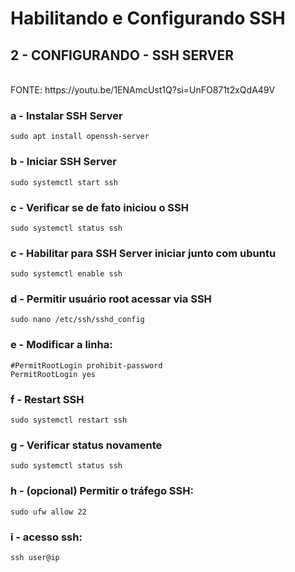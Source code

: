 <h1>Habilitando e Configurando SSH</h1>

<h2>2 - CONFIGURANDO - SSH SERVER</h2> <br>
FONTE: https://youtu.be/1ENAmcUst1Q?si=UnFO871t2xQdA49V

<h3>a - Instalar SSH Server</h3>

```
sudo apt install openssh-server

```


<h3>b - Iniciar SSH Server</h3>

```
sudo systemctl start ssh

```


<h3>c - Verificar se de fato iniciou o SSH</h3>

```
sudo systemctl status ssh

```


<h3>c - Habilitar para SSH Server iniciar junto com ubuntu</h3>

```
sudo systemctl enable ssh

```


<h3>d - Permitir usuário root acessar via SSH</h3>

```
sudo nano /etc/ssh/sshd_config

```


<h3>e - Modificar a linha:</h3>

```
#PermitRootLogin prohibit-password
PermitRootLogin yes

```


<h3>f - Restart SSH</h3>

```
sudo systemctl restart ssh

```


<h3>g - Verificar status novamente</h3>

```
sudo systemctl status ssh

```


<h3>h - (opcional) Permitir o tráfego SSH:</h3>

```
sudo ufw allow 22

```


<h3>i - acesso ssh:</h3>

```
ssh user@ip

```
<br><br>

